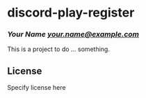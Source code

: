 # discord-play-register
### _Your Name <your.name@example.com>_

This is a project to do ... something.

## License

Specify license here

